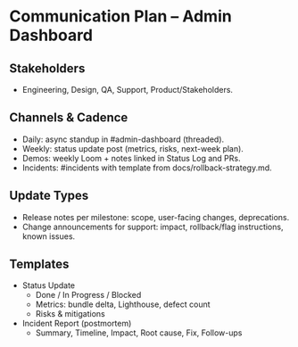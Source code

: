 # Communication Plan – Admin Dashboard

## Stakeholders
- Engineering, Design, QA, Support, Product/Stakeholders.

## Channels & Cadence
- Daily: async standup in #admin-dashboard (threaded).
- Weekly: status update post (metrics, risks, next-week plan).
- Demos: weekly Loom + notes linked in Status Log and PRs.
- Incidents: #incidents with template from docs/rollback-strategy.md.

## Update Types
- Release notes per milestone: scope, user-facing changes, deprecations.
- Change announcements for support: impact, rollback/flag instructions, known issues.

## Templates
- Status Update
  - Done / In Progress / Blocked
  - Metrics: bundle delta, Lighthouse, defect count
  - Risks & mitigations
- Incident Report (postmortem)
  - Summary, Timeline, Impact, Root cause, Fix, Follow-ups
